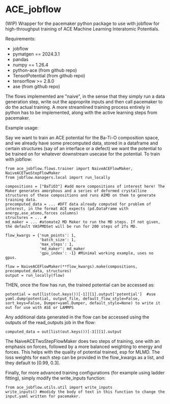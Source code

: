 # ACE_jobflow

(WIP) Wrapper for the pacemaker python package to use with jobflow for high-throughput training of ACE Machine Learning Interatomic Potentials.

Requirements:
- jobflow
- pymatgen == 2024.3.1
- pandas
- numpy == 1.26.4
- python-ace (from github repo)
- TensotPotential (from github repo)
- tensorflow >= 2.8.0
- ase (from github repo)

The flows implememted are "naive", in the sense that they simply run a data generation step, write out the approprite inputs and then call pacemaker to do the actual training. A more streamlined training process entirely in python has to be implemented, along with the active learning steps from pacemaker. 

Example usage:

Say we want to train an ACE potential for the Ba-Ti-O composition space, and we already have some precomputed data, stored in a dataframe and certain structures (say of an interface or a defect) we want the potential to be trained on for whatever downstream usecase for the potential. To train with jobflow:
```
from ace_jobflow.flows.trainer import NaiveACEFlowMaker, NaiveACETwoStepFlowMaker
from jobflow.managers.local import run_locally

compositions = ["BaTiO3"] #add more compositions of interest here! The Maker generates amorphous and a series of deformed crystalline structures of these compositions and runs AIMD on them to generate training data.
precomputed_data = ... #DFT data already computed for problem of interest, in the format ACE expects (pd.DataFrame with energy,ase_atoms,forces columns)
structures = ... #
md_maker = ... #atomate2 MD Maker to run the MD steps. If not given, the default VASPMDSet will be run for 200 steps of 2fs MD.

flow_kwargs = {'num_points': 1, 
               'batch_size': 1,
               'max_steps': 1,
               'md_maker': md_maker
               'gpu_index': -1} #Minimal working example, uses no gpus. 
            
flow = NaiveACEFlowMaker(**flow_kwargs).make(compositions, precomputed_data, structures)
output = run_locally(flow)
```
THEN, once the flow has run, the trained potential can be accessed as:
```
potential = out[list(out.keys())[-1]][1].output['potential']  #use yaml.dump(potential, output_file, default_flow_style=False, sort_keys=False, Dumper=yaml.Dumper, default_style=None) to write it out for use with ASE or LAMMPS
```
Any additional data generated in the flow can be accessed using the outputs of the read_outputs job in the flow:
```
computed_data = out[list(out.keys())[-3]][1].output
```

The NaiveACETwoStepFlowMaker does two steps of training, one with an emphasis on forces, followed by a more balanced weighting to energy and forces. 
This helps with the quality of potential trained, esp for MLMD. The loss weights for each step can be provided in the flow_kwargs as a list, and they default to [0.99, 0.3].

Finally, for more advanced training configurations (for example using ladder fitting), simply modify the write_inputs function:
```
from ace_jobflow.utils.util import write_inputs
write_inputs() #modidy the body of text in this function to change the input.yaml written for pacemaker.
```

